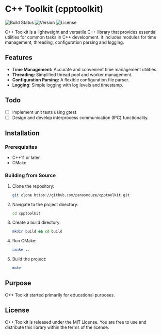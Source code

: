 # C++ Toolkit (cpptoolkit)

![Build Status](https://img.shields.io/badge/build-passing-brightgreen.svg)
![Version](https://img.shields.io/badge/version-0.1.0-blue.svg)
![License](https://img.shields.io/badge/license-MIT-green.svg)

C++ Toolkit is a lightweight and versatile C++ library that provides essential utilities for common tasks in C++ development. It includes modules for time management, threading, configuration parsing and logging.

## Features

- **Time Management:** Accurate and convenient time management utilities.
- **Threading:** Simplified thread pool and worker management.
- **Configuration Parsing:** A flexible configuration file parser.
- **Logging:** Simple logging with log levels and timestamp.

## Todo
- [ ] Implement unit tests using gtest.
- [ ] Design and develop interprocess communication (IPC) functionality.

## Installation

### Prerequisites

- C++11 or later
- CMake

### Building from Source

1. Clone the repository:

    ```bash
    git clone https://github.com/panosmouze/cpptoolkit.git
    ```

2. Navigate to the project directory:

    ```bash
    cd cpptoolkit
    ```

3. Create a build directory:

    ```bash
    mkdir build && cd build
    ```

4. Run CMake:

    ```bash
    cmake ..
    ```

5. Build the project:

    ```bash
    make
    ```

## Purpose

C++ Toolkit started primarily for educational purposes.

## License

C++ Toolkit is released under the MIT License. You are free to use and distribute this library within the terms of the license.